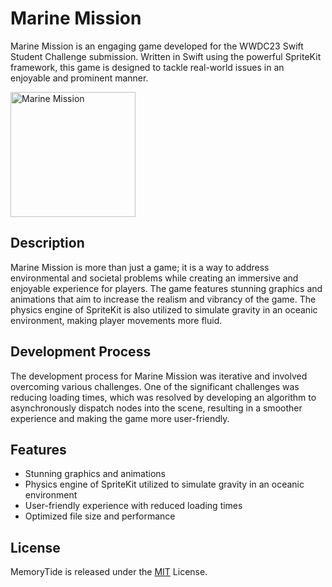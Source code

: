 # Marine Mission
Marine Mission is an engaging game developed for the WWDC23 Swift Student Challenge submission. Written in Swift using the powerful SpriteKit framework, this game is designed to tackle real-world issues in an enjoyable and prominent manner.

<img src="[/path/to/img.jpg](https://github.com/William-Laverty/Marine-Mission/blob/main/Marine%20Misson.swiftpm/Assets.xcassets/AppIcon.appiconset/AppIcon.png)" alt="Marine Mission" width="200" height="200" />

## Description
Marine Mission is more than just a game; it is a way to address environmental and societal problems while creating an immersive and enjoyable experience for players. The game features stunning graphics and animations that aim to increase the realism and vibrancy of the game. The physics engine of SpriteKit is also utilized to simulate gravity in an oceanic environment, making player movements more fluid.

## Development Process
The development process for Marine Mission was iterative and involved overcoming various challenges. One of the significant challenges was reducing loading times, which was resolved by developing an algorithm to asynchronously dispatch nodes into the scene, resulting in a smoother experience and making the game more user-friendly.

## Features
* Stunning graphics and animations
* Physics engine of SpriteKit utilized to simulate gravity in an oceanic environment
* User-friendly experience with reduced loading times
* Optimized file size and performance

## License
MemoryTide is released under the [MIT](https://opensource.org/license/mit/) License.
